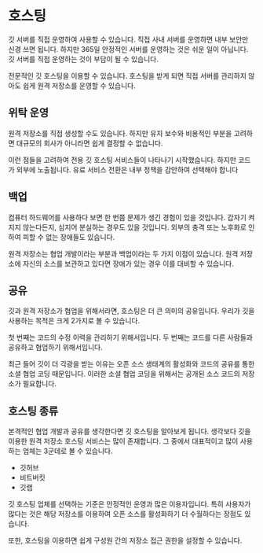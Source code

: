 # 호스팅
깃 서버를 직접 운영하여 사용할 수 있습니다. 직접 사내 서버를 운영하면 내부 보안만 신경 쓰면 됩니다. 하지만 365일 안정적인 서버를 운영하는 것은 쉬운 일이 아닙니다. 깃 서버를 직접 운영하는 것이 부담이 될 수 있습니다. 

전문적인 깃 호스팅을 이용할 수 있습니다. 호스팅을 받게 되면 직접 서버를 관리하지 않아도 쉽게 원격 저장소를 운영할 수 있습니다.

## 위탁 운영
원격 저장소를 직접 생성할 수도 있습니다. 하지만 유지 보수와 비용적인 부분을 고려하면 대규모의 회사가 아니라면 쉽게 결정할 수 없습니다. 

이런 점들을 고려하여 전용 깃 호스팅 서비스들이 나타나기 시작했습니다. 하지만 코드가 외부에 노출됩니다. 유료 서비스 전환은 내부 정책을 감안하여 선택해야 합니다

## 백업
컴퓨터 하드웨어를 사용하다 보면 한 번쯤 문제가 생긴 경험이 있을 것입니다. 갑자기 켜지지 않는다든지, 심지어 분실하는 경우도 있을 것입니다. 외부의 충격 또는 노후화로 인하여 피할 수 없는 장애들도 있습니다.

원격 저장소는 협업 개발이라는 부분과 백업이라는 두 가지 이점이 있습니다. 원격 저장소에 자신의 소스를 보관하고 있다면 장애가 있는 경우 이를 대비할 수 있습니다.

## 공유
깃과 원격 저장소가 협업을 위해서라면, 호스팅은 더 큰 의미의 공유입니다. 우리가 깃을 사용하는 목적은 크게 2가지로 볼 수 있습니다.

첫 번째는 코드의 수정 이력을 관리하기 위해서입니다. 두 번째는 코드를 다른 사람들과 공유하고 협업하기 위해서입니다.

최근 들어 깃이 더 각광을 받는 이유는 오픈 소스 생태계의 활성화와 코드의 공유를 통한 소셜 협업 코딩 때문입니다. 이러한 소셜 협업 코딩을 위해서는 공개된 소스 코드의 저장소가 필요합니다.

## 호스팅 종류
본격적인 협업 개발과 공유를 생각한다면 깃 호스팅을 알아보게 됩니다. 생각보다 깃을 이용한 원격 저장소 호스팅 서비스는 많이 존재합니다. 그 중에서 대표적이고 많이 사용하는 업체는 3군데로 볼 수 있습니다.

* 깃허브
* 비트버킷
* 깃랩

깃 호스팅 업체를 선택하는 기준은 안정적인 운영과 많은 이용자입니다. 특히 사용자가 많다는 것은 해당 저장소를 이용하여 오픈 소스를 활성화하기 더 수월하다는 장점도 있습니다.

또한, 호스팅을 이용하면 쉽게 구성원 간의 저장소 접근 권한을 설정할 수 있습니다.

